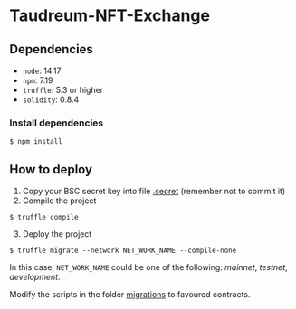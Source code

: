 # Taudreum-NFT-Exchange

## Dependencies
* `node`: 14.17
* `npm`: 7.19
* `truffle`: 5.3 or higher
* `solidity`: 0.8.4

### Install dependencies
```shell
$ npm install
```

## How to deploy
1. Copy your BSC secret key into file [.secret](./.secret) (remember not to commit it)
2. Compile the project
```shell
$ truffle compile
```
3. Deploy the project
```shell
$ truffle migrate --network NET_WORK_NAME --compile-none
```
In this case, `NET_WORK_NAME` could be one of the following: *mainnet*, *testnet*, *development*.

Modify the scripts in the folder [migrations](./migrations) to favoured contracts.
